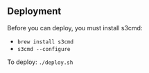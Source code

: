 ## Deployment
Before you can deploy, you must install s3cmd:
  - `brew install s3cmd`
  - `s3cmd --configure`

To deploy: `./deploy.sh`
